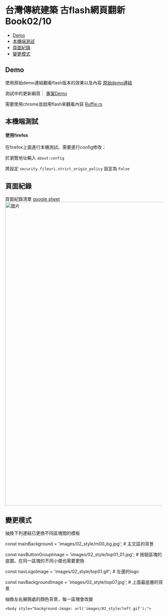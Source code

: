 # 台灣傳統建築 古flash網頁翻新Book02/10

- [Demo](#Demo)
- [本機端測試](#本機端測試)
- [頁面紀錄](#頁面紀錄)
- [變更模式](#變更模式)

## Demo
使用原始demo連結觀看flash版本的效果以及內容
[原始demo連結](https://www.cabindesigntaipei.com/demo/arte/02%20architecture/index.htm)

測試中的更新網頁：
[專案Demo](https://williamhsu17.github.io/cabin_art_book02/)

需要使用chrome並啟用flash來觀看內容
[Ruffle.rs](https://ruffle.rs/)

## 本機端測試
#### 使用firefox
在firefox上面進行本機測試，需要進行config修改：

於瀏覽地址輸入 `about:config`

將設定 `security.fileuri.strict_origin_policy` 設定為 `False`

## 頁面紀錄
頁面紀錄清單
[google sheet](https://docs.google.com/spreadsheets/d/1PHfJ_SFV85IWU47ebzinCYQAzxREQXfziOu-12nvDDQ/edit?usp=sharing)
<img width="966" alt="圖片" src="https://github.com/williamhsu17/cabin_art_book01/assets/22971294/a6eba5ec-8592-4a75-a727-e32c27d0589f">

## 變更模式
抽換下列連結已更換不同區塊間的模板

const mainBackground = 'images/02_style/m00_bg.jpg';         # 主文區的背景

const navButtonGroupImage = 'images/02_style/top01_01.jpg';  # 按鈕區塊的底圖，在同一區塊的不同小傑也需要更換

const navLogoImage = 'images/02_style/top01.gif';            # 左邊的logo

const navBackgroundImage = 'images/02_style/top07.jpg';      # 上面最底層的背景


抽換左右展開處的顏色背景，每一區塊會改變

```
<body style="background-image: url('images/02_style/left.gif');">
```


